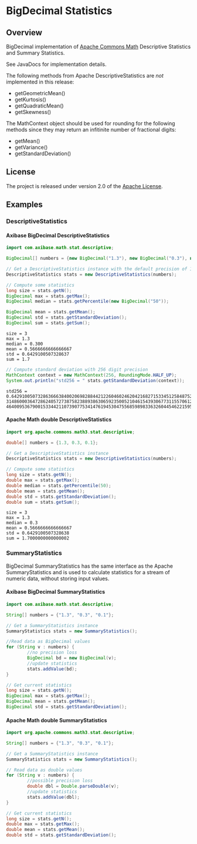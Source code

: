 # BigDecimal Statistics

## Overview

BigDecimal implementation of [Apache Commons Math](https://commons.apache.org/proper/commons-math/userguide/stat.html) Descriptive Statistics and Summary Statistics.

See JavaDocs for implementation details.

The following methods from Apache DescriptiveStatistics are _not_ implemented in this release:

- getGeometricMean()
- getKurtosis()
- getQuadraticMean()
- getSkewness()

The MathContext object should be used for rounding for the following methods since they may return an infitinite number of fractional digits:

- getMean()
- getVariance()
- getStandardDeviation()

## License

The project is released under version 2.0 of the [Apache License](LICENCE.md).

## Examples

### DescriptiveStatistics

#### Axibase BigDecimal DescriptiveStatistics

```java
import com.axibase.math.stat.descriptive;

BigDecimal[] numbers = {new BigDecimal("1.3"), new BigDecimal("0.3"), new BigDecimal("0.1")};

// Get a DescriptiveStatistics instance with the default precision of 16 digits
DescriptiveStatistics stats = new DescriptiveStatistics(numbers);

// Compute some statistics
long size = stats.getN();
BigDecimal max = stats.getMax();
BigDecimal median = stats.getPercentile(new BigDecimal("50"));

BigDecimal mean = stats.getMean();
BigDecimal std = stats.getStandardDeviation();
BigDecimal sum = stats.getSum();
```

```properties
size = 3
max = 1.3
median = 0.300
mean = 0.5666666666666667
std = 0.6429100507328637
sum = 1.7
```

```java
// Compute standard deviation with 256 digit precision
MathContext context = new MathContext(256, RoundingMode.HALF_UP);
System.out.println("std256 = " stats.getStandardDeviation(context));
```

```properties
std256 = 0.642910050732863666384002069828844212260460246204216827153345125848752427911243
31486000364728624057273875823889386306592350052104615439306773115570612231259706223485518
46400953679001533442110739077534147619453047556859898336326044546221595799048295894202745

```

#### Apache Math double DescriptiveStatistics

```java
import org.apache.commons.math3.stat.descriptive;

double[] numbers = {1.3, 0.3, 0.1};

// Get a DescriptiveStatistics instance
DescriptiveStatistics stats = new DescriptiveStatistics(numbers);

// Compute some statistics
long size = stats.getN();
double max = stats.getMax();
double median = stats.getPercentile(50);
double mean = stats.getMean();
double std = stats.getStandardDeviation();
double sum = stats.getSum();
```

```properties
size = 3
max = 1.3
median = 0.3
mean = 0.5666666666666667
std = 0.6429100507328638
sum = 1.7000000000000002
```

### SummaryStatistics

BigDecimal SummaryStatistics has the same interface as the Apache SummaryStatistics
and is used to calculate statistics for a stream of numeric data, without storing input values.

#### Axibase BigDecimal SummaryStatistics

```java
import com.axibase.math.stat.descriptive;

String[] numbers = {"1.3", "0.3", "0.1"};

// Get a SummaryStatistics instance
SummaryStatistics stats = new SummaryStatistics();

//Read data as BigDecimal values
for (String v : numbers) {
        //no precision loss
        BigDecimal bd = new BigDecimal(v);
        //update statistics
        stats.addValue(bd);
}

// Get current statistics
long size = stats.getN();
BigDecimal max = stats.getMax();
BigDecimal mean = stats.getMean();
BigDecimal std = stats.getStandardDeviation();
```

#### Apache Math double SummaryStatistics

```java
import org.apache.commons.math3.stat.descriptive;

String[] numbers = {"1.3", "0.3", "0.1"};

// Get a SummaryStatistics instance
SummaryStatistics stats = new SummaryStatistics();

// Read data as double values
for (String v : numbers) {
        //possible precision loss
        double dbl = Double.parseDouble(v);
        //update statistics
        stats.addValue(dbl);
}

// Get current statistics
long size = stats.getN();
double max = stats.getMax();
double mean = stats.getMean();
double std = stats.getStandardDeviation();
```
